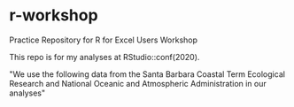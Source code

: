 # r-workshop
Practice Repository for R for Excel Users Workshop

This repo is for my analyses at RStudio::conf(2020). 

"We use the following data from the Santa Barbara Coastal Term Ecological Research and National  Oceanic and Atmospheric Administration in our analyses"
